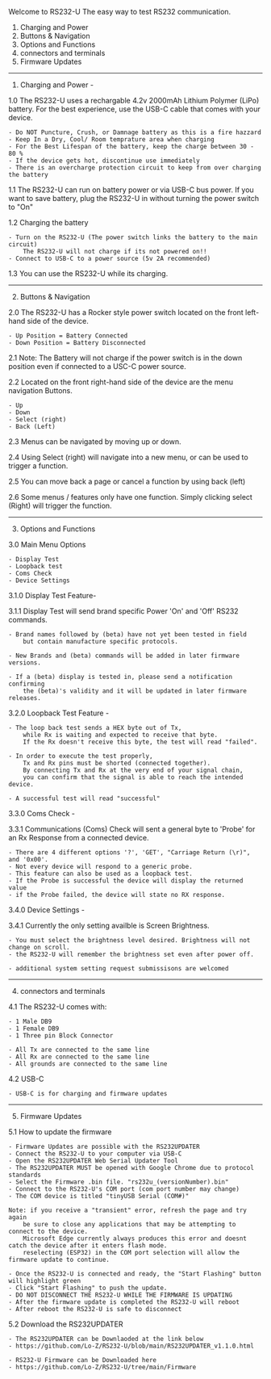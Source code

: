 Welcome to RS232-U
	The easy way to test RS232 communication.
	
1. Charging and Power
2. Buttons & Navigation
3. Options and Functions
4. connectors and terminals
5. Firmware Updates

-------------------------------------------------------------------------------------------

1. Charging and Power -

1.0 The RS232-U uses a rechargable 4.2v 2000mAh Lithium Polymer (LiPo) battery.
	For the best experience, use the USB-C cable that comes with your device.
	
	- Do NOT Puncture, Crush, or Damnage battery as this is a fire hazzard
	- Keep In a Dry, Cool/ Room temprature area when charging 
	- For the Best Lifespan of the battery, keep the charge between 30 - 80 %
	- If the device gets hot, discontinue use immediately 
	- There is an overcharge protection circuit to keep from over charging the battery

1.1 The RS232-U can run on battery power or via USB-C bus power. 
	If you want to save battery, plug the RS232-U in without turning the power switch to "On"

1.2 Charging the battery

	- Turn on the RS232-U (The power switch links the battery to the main circuit)
		The RS232-U will not charge if its not powered on!!
	- Connect to USB-C to a power source (5v 2A recommended)

1.3 You can use the RS232-U while its charging.

-------------------------------------------------------------------------------------------

2. Buttons & Navigation
	
2.0 The RS232-U has a Rocker style power switch located on the front left-hand side of the device.

	- Up Position = Battery Connected
	- Down Position = Battery Disconnected

2.1 Note: The Battery will not charge if the power switch is in the down position
	even if connected to a USC-C power source.

2.2 Located on the front right-hand side of the device are the menu navigation Buttons.

	- Up
	- Down
	- Select (right)
	- Back (Left)
	
2.3 Menus can be navigated by moving up or down.

2.4 Using Select (right) will navigate into a new menu, or can be used to trigger a function.

2.5 You can move back a page or cancel a function by using back (left)

2.6 Some menus / features only have one function. Simply clicking select (Right) will trigger the function.

-------------------------------------------------------------------------------------------

3. Options and Functions

3.0 Main Menu Options 

	- Display Test
	- Loopback test
	- Coms Check
	- Device Settings
	

3.1.0 Display Test Feature-

3.1.1 Display Test will send brand specific Power 'On' and 'Off' RS232 commands.

	- Brand names followed by (beta) have not yet been tested in field
		but contain manufacture specific protocols.
		
	- New Brands and (beta) commands will be added in later firmware versions.
	
	- If a (beta) display is tested in, please send a notification confirming
		the (beta)'s validity and it will be updated in later firmware releases.
		

3.2.0 Loopback Test Feature -

	- The loop back test sends a HEX byte out of Tx,
		while Rx is waiting and expected to receive that byte.
		If the Rx doesn't receive this byte, the test will read "failed".

	- In order to execute the test properly,
		Tx and Rx pins must be shorted (connected together).
		By connecting Tx and Rx at the very end of your signal chain,
		you can confirm that the signal is able to reach the intended device.

	- A successful test will read "successful"


3.3.0 Coms Check - 

3.3.1 Communications (Coms) Check will sent a general byte to 'Probe' for an Rx Response
	from a connected device.

	- There are 4 different options '?', 'GET', "Carriage Return (\r)", and '0x00'.
	- Not every device will respond to a generic probe.
	- This feature can also be used as a loopback test.
	- If the Probe is successful the device will display the returned value
	- if the Probe failed, the device will state no RX response.
	

3.4.0 Device Settings -

3.4.1 Currently the only setting availble is Screen Brightness.

	- You must select the brightness level desired. Brightness will not change on scroll.
	- the RS232-U will remember the brightness set even after power off.

	- additional system setting request submissisons are welcomed
	
-------------------------------------------------------------------------------------------

	
4. connectors and terminals

4.1 The RS232-U comes with:

	- 1 Male DB9
	- 1 Female DB9
	- 1 Three pin Block Connector	
	
	- All Tx are connected to the same line
	- All Rx are connected to the same line
	- All grounds are connected to the same line
	
4.2 USB-C

	- USB-C is for charging and firmware updates

-------------------------------------------------------------------------------------------

5. Firmware Updates

5.1 How to update the firmware 

	- Firmware Updates are possible with the RS232UPDATER
	- Connect the RS232-U to your computer via USB-C
	- Open the RS232UPDATER Web Serial Updater Tool
	- The RS232UPDATER MUST be opened with Google Chrome due to protocol standards
	- Select the Firmware .bin file. "rs232u_(versionNumber).bin"
	- Connect to the RS232-U's COM port (com port number may change)
	- The COM device is titled "tinyUSB Serial (COM#)"
	
	Note: if you receive a "transient" error, refresh the page and try again
		be sure to close any applications that may be attempting to connect to the device.
  		Microsoft Edge currently always produces this error and doesnt catch the device after it enters flash mode.
		reselecting (ESP32) in the COM port selection will allow the firmware update to continue.

	- Once the RS232-U is connected and ready, the "Start Flashing" button will highlight green
	- Click "Start Flashing" to push the update.
	- DO NOT DISCONNECT THE RS232-U WHILE THE FIRMWARE IS UPDATING
	- After the firmware update is completed the RS232-U will reboot
	- After reboot the RS232-U is safe to disconnect

5.2 Download the RS232UPDATER

	- The RS232UPDATER can be Downlaoded at the link below
	- https://github.com/Lo-Z/RS232-U/blob/main/RS232UPDATER_v1.1.0.html
	
	- RS232-U Firmware can be Downloaded here
	- https://github.com/Lo-Z/RS232-U/tree/main/Firmware
	
